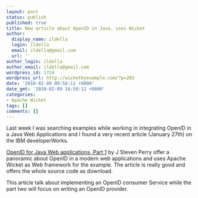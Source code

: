 ```yaml
---
layout: post
status: publish
published: true
title: New article about OpenID in Java, uses Wicket
author:
  display_name: ildella
  login: ildella
  email: ildella@gmail.com
  url: ''
author_login: ildella
author_email: ildella@gmail.com
wordpress_id: 1724
wordpress_url: http://wicketbyexample.com/?p=203
date: '2010-02-09 09:58:11 +0000'
date_gmt: '2010-02-09 16:58:11 +0000'
categories:
- Apache Wicket
tags: []
comments: []
---
```

Last week  I was searching  examples while working in integrating OpenID in a Java Web Applications and I found a very recent article (January 27th) on the IBM developerWorks.<br />
<a href="http://www.ibm.com/developerworks/java/library/j-openid/index.html"></a>

<a href="http://www.ibm.com/developerworks/java/library/j-openid/index.html">OpenID for Java Web applications, Part 1</a> by J Steven Perry offer a panoramic about OpenID in a modern web applications and uses Apache Wicket as Web framework for the example. The article is really good and offers the whole source code as download.

This article talk about implementing an OpenID consumer Service while the part two will focus on writing an OpenID provider.

